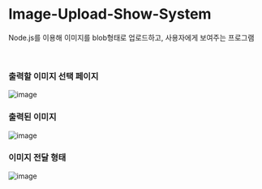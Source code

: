 # Image-Upload-Show-System
Node.js를 이용해 이미지를 blob형태로 업로드하고, 사용자에게 보여주는 프로그램 

<br>  

### 출력할 이미지 선택 페이지  
![image](https://user-images.githubusercontent.com/61939286/126975731-4edaa799-dd74-47ba-89a2-8ace3d6acef5.png)

### 출력된 이미지  
![image](https://user-images.githubusercontent.com/61939286/126975830-6393c2d5-12cd-45ae-84ab-66b8501b20cc.png)

### 이미지 전달 형태
![image](https://user-images.githubusercontent.com/61939286/126975872-3a881428-a071-4ca1-993b-7b9d580daa5f.png)
